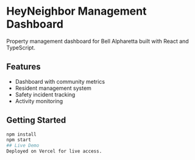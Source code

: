 # HeyNeighbor Management Dashboard

Property management dashboard for Bell Alpharetta built with React and TypeScript.

## Features

- Dashboard with community metrics
- Resident management system
- Safety incident tracking
- Activity monitoring

## Getting Started

```bash
npm install
npm start
## Live Demo
Deployed on Vercel for live access.
